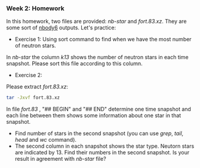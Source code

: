 ### Week 2: Homework

In this homework, two files are provided: *nb-star* and *fort.83.xz*. They are some sort of [nbody6](https://github.com/nbodyx/Nbody6) outputs. Let's practice:

* Exercise 1: Using sort command to find when we have the most number of neutron stars.

In *nb-star* the column *k13* shows the number of neutron stars in each time snapshot. Please sort this file according to this column.

* Exercise 2: 

Please extract *fort.83.xz*:

```bash
tar -Jxvf fort.83.xz
```
In file *fort.83* , "## BEGIN" and "## END" determine one time snapshot and each line between them shows some information about one star in that snapshot.

  * Find number of stars in the second snapshot (you can use *grep*, *tail*, *head* and *wc* command). 
  * The second column in each snapshot shows the star type. Neutorn stars are indicated by 13. Find their numbers in the second snapshot. Is your result in agreement with *nb-star* file?
